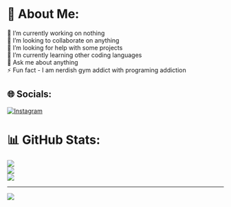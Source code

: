 # 💫 About Me:
🔭 I’m currently working on nothing<br>👯 I’m looking to collaborate on anything<br>🤝 I’m looking for help with some projects<br>🌱 I’m currently learning other coding languages<br>💬 Ask me about anything<br>⚡ Fun fact - I am nerdish gym addict with programing addiction


## 🌐 Socials:
[![Instagram](https://img.shields.io/badge/Instagram-%23E4405F.svg?logo=Instagram&logoColor=white)](https://instagram.com/h.rk_._) 
# 📊 GitHub Stats:
![](https://github-readme-stats.vercel.app/api?username=Hyperjuniper&theme=dark&hide_border=false&include_all_commits=false&count_private=false)<br/>
![](https://github-readme-streak-stats.herokuapp.com/?user=Hyperjuniper&theme=dark&hide_border=false)<br/>
![](https://github-readme-stats.vercel.app/api/top-langs/?username=Hyperjuniper&theme=dark&hide_border=false&include_all_commits=false&count_private=false&layout=compact)

---
[![](https://visitcount.itsvg.in/api?id=Hyperjuniper&icon=2&color=1)](https://visitcount.itsvg.in)

<!-- Proudly created with GPRM ( https://gprm.itsvg.in ) -->

<!---
Hyperjuniper/Hyperjuniper is a ✨ special ✨ repository because its `README.md` (this file) appears on your GitHub profile.
You can click the Preview link to take a look at your changes.
--->
